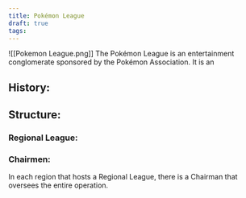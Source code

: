 ```yaml
---
title: Pokémon League
draft: true
tags:
---
```

![[Pokemon League.png]]
The Pokémon League is an entertainment conglomerate sponsored by the Pokémon Association. It is an 

## History:


## Structure: 

### Regional League:


### Chairmen:
In each region that hosts a Regional League, there is a Chairman that oversees the entire operation. 